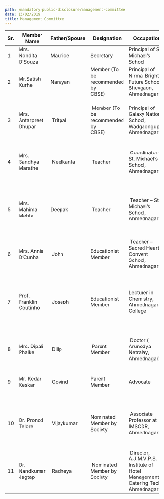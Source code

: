 ```yaml
---
path: /mandatory-public-disclosure/management-committee
date: 13/02/2019
title: Management Committee
---
```


| **Sr.** | **Member Name**         | **Father/Spouse** | **Designation**                           | **Occupation**                                                                      | **Term of Membership** | **Address**                                                                                                 | **Phone**  | **Qualifications**   | **DOB**    |
| ------- | ----------------------- | ----------------- | ----------------------------------------- | ----------------------------------------------------------------------------------- | ---------------------- | ----------------------------------------------------------------------------------------------------------- | ---------- | -------------------- | ---------- |
| 1       | Mrs. Nondita D’Souza    | Maurice           | Secretary                                 | Principal of St. Michael’s School                                                   | Permanent              | Ralli Villa, Sholapur Rd, Ahmednagar                                                                        | 9860535377 | M.A., B.Ed           | 09-09-1966 |
| 2       | Mr.Satish Kurhe         | Narayan           | Member (To be<br>recommended by<br>CBSE)  | Principal of Nirmal Bright Future School, Shevgaon, Ahmednagar                      | 3 Years                |  A/P-Belapur BK. Tal-Shrirampur,Dist-Ahmednagar-413715                                                      | 9420796453 | M.Sc.B.Ed., D.S.M    | 11-11-1971 |
| 3       | Mrs. Antarpreet Dhupar  |  Tritpal          |  Member (To be<br>recommended by<br>CBSE) | Principal of Galaxy National School, Wadgaongupta, Ahmednagar                       |  3 Years               | House No. 13, Near Kohinoor Mangal Karalaya, Gulmohar Road, Ahmednagar-414003                               | 9881684988 | M.A., B.Ed.          | 02-10-1962 |
| 4       | Mrs. Sandhya Marathe    |  Neelkanta        |  Teacher                                  |  Coordinator – St. Michael’s School, Ahmednagar                                     |  3 Years               |  P/190/D, Type V Qtrs, VRDE Post Vahan Nagar, Ahmednagar-414006                                             | 9421334385 | B.Sc., B.Ed          | 19-06-1972 |
| 5       | Mrs. Mahima Mehta       | Deepak            |  Teacher                                  |  Teacher – St. Michael’s School, Ahmednagar                                         |  3 Years               | Flat No. 101, Avdhoot Residency Phase II, Opp. Tulja Bhavani Mandir, Pipeline Rd, Savedi, Ahmednagar-414001 | 9766273135 | M.Com., B.Ed         | 05-04-1974 |
| 6       | Mrs. Annie D’Cunha      |  John             | Educationist Member                       |  Teacher – Sacred Heart Convent School, Ahmednagar                                  |  3 Years               | 275, Camp, Sadar Bazar, Bhingar-414002                                                                      | 7038582224 | HSC., D.Ed           | 03-10-1967 |
| 7       | Prof. Franklin Coutinho |  Joseph           | Educationist Member                       | Lecturer in Chemistry, Ahmednagar College                                           |  3 Years               |  A-11, Astavinayak Apartment, Ram Krishna Colony, Near Savedi Telephone Exchange, Savedi, Ahmednagar-414003 | 9422809014 | M.Sc.,B.Ed., MSACIT  | 30-11-1965 |
| 8       | Mrs. Dipali Phalke      |  Dilip            |  Parent Member                            |  Doctor ( Arunodya Netralay, Ahmednagar)                                            |  3 Years               | Arunodya Netralay, Sakkar Chowk, Ahmednagar-414001                                                          | 9423792299 | M.B.B.S., D.A.       | 26-06-1978 |
| 9       | Mr. Kedar Keskar        |  Govind           | Parent Member                             | Advocate                                                                            |  3 Years               | 17, Sarvodaya Colony, Behind Balikashram, Ahmednagar-414001                                                 | 9403180809 | B.Com., L.L.B.       | 28-02-1977 |
| 10      | Dr. Pronoti Telore      |  Vijaykumar       | Nominated Member by Society               |  Associate Professor at IMSCDR, Ahmednagar                                          |  3 Years               |  23,Neel Villa,B/H EME Colony,Nagar-Pathardi Road,(Near Lotus Nursery School) Ahmednagar-414002             | 9823256539 | MBA., Ph.D           | 30-03-1970 |
| 11      | Dr. Nandkumar Jagtap    |  Radheya          |  Nominated Member by Society              |  Director, A.J.M.V.P.S. Institute of Hotel Management & Catering Tech.,  Ahmednagar |  3 Years               | 5,Yamunai, Chinmay Colony, Near Ram mandir, Bhistbaag Naka, Savedi, Ahmednagar                              | 9518513529 | M.Sc., M.Phil., Ph.D | 21-06-1954 |
